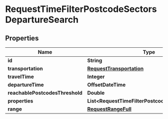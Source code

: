 

# RequestTimeFilterPostcodeSectorsDepartureSearch


## Properties

Name | Type | Description | Notes
------------ | ------------- | ------------- | -------------
**id** | **String** |  | 
**transportation** | [**RequestTransportation**](RequestTransportation.md) |  | 
**travelTime** | **Integer** |  | 
**departureTime** | **OffsetDateTime** |  | 
**reachablePostcodesThreshold** | **Double** |  | 
**properties** | **List&lt;RequestTimeFilterPostcodeSectorsProperty&gt;** |  | 
**range** | [**RequestRangeFull**](RequestRangeFull.md) |  |  [optional]



